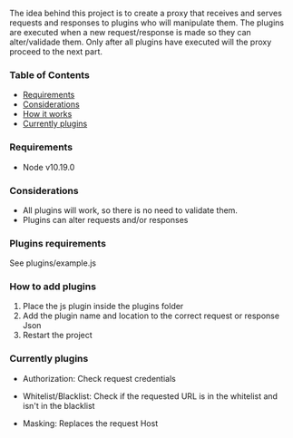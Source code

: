 The idea behind this project is to create a proxy that receives and serves requests and responses to plugins who will manipulate them. The plugins are executed when a new request/response is made so they can alter/validade them. Only after all plugins have executed will the proxy proceed to the next part.
 
### Table of Contents
 * [Requirements](#Requirements)
 * [Considerations](#Considerations)
 * [How it works](#How-it-works)
 * [Currently plugins](#Currently-plugins)
 
### Requirements
* Node v10.19.0
 
### Considerations
 
* All plugins will work, so there is no need to validate them.
* Plugins can alter requests and/or responses
 
### Plugins requirements
See plugins/example.js 
 
### How to add plugins
 
1) Place the js plugin inside the plugins folder
2) Add the plugin name and location to the correct request or response Json
3) Restart the project
 
### Currently plugins
 
* Authorization: Check request credentials
 
* Whitelist/Blacklist: Check if the requested URL is in the whitelist and isn't in the blacklist
 
* Masking: Replaces the request Host
